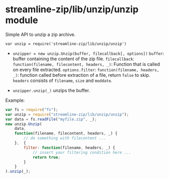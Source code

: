 
# streamline-zip/lib/unzip/unzip module

Simple API to unzip a zip archive.

`var unzip = require('streamline-zip/lib/unzip/unzip')`

* `unzipper = new unzip.Unzip(buffer, filecallback[, options])` 
  `buffer`: buffer containing the content of the zip file. 
  `filecallback`: `function(filename, filecontent, headers, _)`: Function that is called on every file extracted. 
  `options.filter`: `function(filename, headers, _)`: function called before extraction of a file, return `false` to skip. 
  `headers` consists of `filename`, `size` and `moddate`. 

* `unzipper.unzip(_)` 
  unzips the buffer. 

Example:

``` javascript
var fs = require("fs");
var unzip = require("streamline-zip/lib/unzip/unzip");
var data = fs.readFile("myfile.zip", _);
new unzip.Unzip(
	data, 
	function(filename, filecontent, headers, _) {
		// do something with filecontent ...
	},	{
		filter: function(filename, headers, _) {
			// insert your filtering condition here ...
			return true;
		}
	}
).unzip(_);
```
